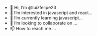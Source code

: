 - 👋 Hi, I’m @luizfelipe23
- 👀 I’m interested in javascript and react...
- 🌱 I’m currently learning javascript...
- 💞️ I’m looking to collaborate on ...
- 📫 How to reach me ...

<!---
luizfelipe23/luizfelipe23 is a ✨ special ✨ repository because its `README.md` (this file) appears on your GitHub profile.
You can click the Preview link to take a look at your changes.
--->

